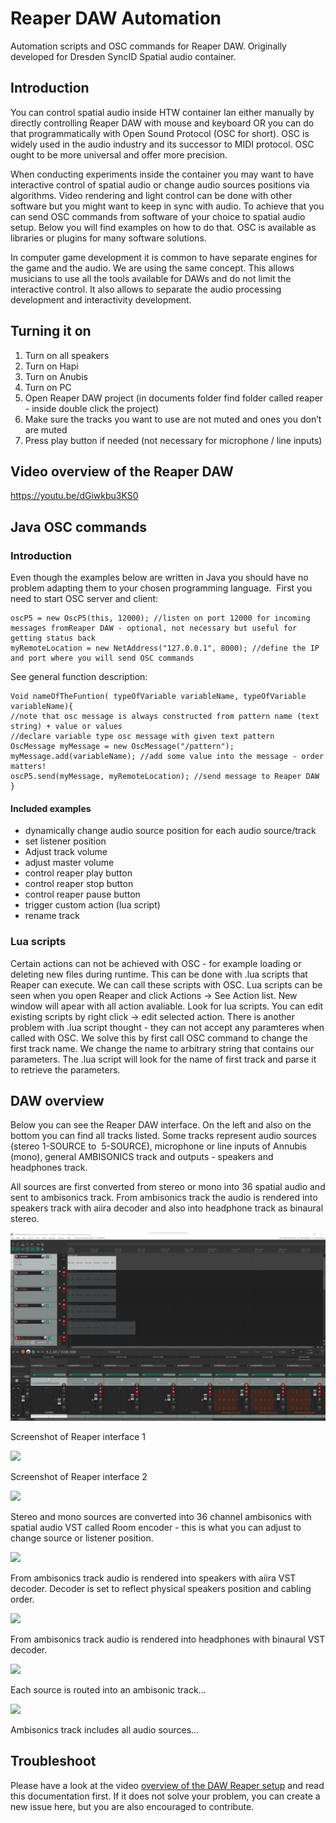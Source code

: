 # Reaper DAW Automation
Automation scripts and OSC commands for Reaper DAW. Originally developed for Dresden SyncID Spatial audio container.

## Introduction
You can control spatial audio inside HTW container lan either manually by directly controlling Reaper DAW with mouse and keyboard OR you can do that programmatically with Open Sound Protocol (OSC for short). OSC is widely used in the audio industry and its successor to MIDI protocol. OSC ought to be more universal and offer more precision. 

When conducting experiments inside the container you may want to have interactive control of spatial audio or change audio sources positions via algorithms. Video rendering and light control can be done with other software but you might want to keep in sync with audio. To achieve that you can send OSC commands from software of your choice to spatial audio setup. Below you will find examples on how to do that. OSC is available as libraries or plugins for many software solutions.

In computer game development it is common to have separate engines for the game and the audio. We are using the same concept. This allows musicians to use all the tools available for DAWs and do not limit the interactive control. It also allows to separate the audio processing development and interactivity development.

## Turning it on
1. Turn on all speakers
2. Turn on Hapi
3. Turn on Anubis
4. Turn on PC
5. Open Reaper DAW project (in documents folder find folder called reaper - inside double click the project)
6. Make sure the tracks you want to use are not muted and ones you don’t are muted
7. Press play button if needed (not necessary for microphone / line inputs)

## Video overview of the Reaper DAW
https://youtu.be/dGiwkbu3KS0

## Java OSC commands
### Introduction
Even though the examples below are written in Java you should have no problem adapting them to your chosen programming language. 
First you need to start OSC server and client:
```
oscP5 = new OscP5(this, 12000); //listen on port 12000 for incoming messages fromReaper DAW - optional, not necessary but useful for getting status back
myRemoteLocation = new NetAddress("127.0.0.1", 8000); //define the IP and port where you will send OSC commands
```
See general function description:
```
Void nameOfTheFuntion( typeOfVariable variableName, typeOfVariable variableName){
//note that osc message is always constructed from pattern name (text string) + value or values
//declare variable type osc message with given text pattern
OscMessage myMessage = new OscMessage("/pattern"); 
myMessage.add(variableName); //add some value into the message - order matters!
oscP5.send(myMessage, myRemoteLocation); //send message to Reaper DAW
}
```
#### Included examples
* dynamically change audio source position for each audio source/track
* set listener position
* Adjust track volume
* adjust master volume
* control reaper play button
* control reaper stop button
* control reaper pause button
* trigger custom action (lua script)
* rename track

### Lua scripts
Certain actions can not be achieved with OSC - for example loading or deleting new files during runtime. This can be done with .lua scripts that Reaper can execute. We can call these scripts with OSC.
Lua scripts can be seen when you open Reaper and click Actions -> See Action list. New window will apear with all action avaliable. Look for lua scripts. You can edit existing scripts by right click -> edit selected action.
There is another problem with .lua script thought - they can not accept any paramteres when called with OSC. We solve this by first call OSC command to change the first track name. We change the name to arbitrary string that contains our parameters. The .lua script will look for the name of first track and parse it to retrieve the parameters. 


## DAW overview
Below you can see the Reaper DAW interface. On the left and also on the bottom you can find all tracks listed. Some tracks represent audio sources (stereo 1-SOURCE to  5-SOURCE), microphone or line inputs of Annubis (mono), general AMBISONICS track and outputs - speakers and headphones track.

All sources are first converted from stereo or mono into 36 spatial audio and sent to ambisonics track. From ambisonics track the audio is rendered into speakers track with aiira decoder and also into headphone track as binaural stereo. 

![reaper interface](images/reaper_gui.png)

Screenshot of Reaper interface 1

![](https://lh7-us.googleusercontent.com/AEL8K-xXHsE5XknTE05lqMBb3svb3w17HzHWUWnod9zs8HjPFMFofJ7SVaJ4YWdZCRoVWTawhcUX-Wtv2Y5228kZChAiddp4_WRarI3DCmSKqIeRwfbqqS5wG-jqDfv3uWp4wv3zRCEUIkdXXqF3fi0)

Screenshot of Reaper interface 2

![](https://lh7-us.googleusercontent.com/5JAFYh5CTuQa_aSg-V3Lfecm-xU4wXHfH-TOS9eJAqCrkiDh8cuSP_vOeJdb2Zo5uSYWWXEO_0XHNyOaCEpYLnA3Ej3BeBUyOlleveQA2pv3XVaNkbcwicAlW1500Qwt--yf6_tw2JceOx72OJCfRgo)

Stereo and mono sources are converted into 36 channel ambisonics with spatial audio VST called Room encoder - this is what you can adjust to change source or listener position.

![](https://lh7-us.googleusercontent.com/ysvs1T-8bSsOsJXQR2aoKULpO7e4ZDvWGbZzW39MpU0Mp-77iyzTwaBx-qNlo0keK_u5xPdFC18WLZni9koDfRi7GOPr_V2j78idzlW1DciEaLTlUy4N0ODH582mHCvmThXiJ7CiEO113floWwghi_k)

From ambisonics track audio is rendered into speakers with aiira VST decoder. Decoder is set to reflect physical speakers position and cabling order.

![](https://lh7-us.googleusercontent.com/2q2w8EZTazRQgCnI788iujTa-nZMbyvQKjIZTWwPONSUFh8Wfi0i0fegwi5VDz5ZZWx11TxuN-0NTf79AeBEfmVi_y4jrTbtsFgky-RGOnGbT2MOPzYO--lNtBOu6nv8-UncIuEa7ZCExT5R3rbSq1A)

From ambisonics track audio is rendered into headphones with binaural VST decoder.

![](https://lh7-us.googleusercontent.com/IqVQJum5iR-QPckz4cxdEOwT2JVRRxo3rmQMpXdqOJiZukxueHnLiXbzw8QrEjZHyp6iamkQgrWsoCKbOfGGqg2gKmff0cuJ6g5e92npgToFbzo7W9cisO6CVhsFkUZla871luya7SuttU9d_FmtwKU)

Each source is routed into an ambisonic track…

![](https://lh7-us.googleusercontent.com/fCN11wuMIelcRooaNUWXyH20ZapXYuwYOn3Fu9aOiAUmoDSH3HCq79rtXzYylnwNkHwbVyX0OmOZj6CWgij8mJpO0MiTNJzpOUtmYhU98weCbN418ekMV9uk9Tyh7B11D0VlzOBO1XHh5alKbGom998)

Ambisonics track includes all audio sources…

## Troubleshoot
Please have a look at the video [overview of the DAW Reaper setup](https://youtu.be/dGiwkbu3KS0) and read this documentation first. If it does not solve your problem, you can create a new issue here, but you are also encouraged to contribute.
